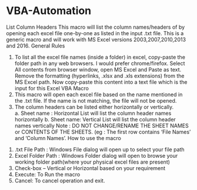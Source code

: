 # VBA-Automation
List Column Headers 
This macro will list the column names/headers of by opening each excel file one-by-one as listed in the input .txt file. This is a generic macro and will work with MS Excel versions 2003,2007,2010,2013 and 2016.
General Rules
1)	To list all the excel file names (inside a folder) in excel, copy-paste the folder path in any web browsers. I would prefer chrome/firefox. Select All contents from browser window, open MS Excel and Paste as text. Remove the formatting (hyperlinks, .xlsx and .xls extensions) from the MS Excel path. Now copy-paste this content into a text file which is the input for this Excel VBA Macro
2)	This macro will open each excel file based on the name mentioned in the .txt file. If the name is not matching, the file will not be opened.
3)	The column headers can be listed either horizontally or vertically.   
a.	Sheet name : Horizontal List will list the column header names horizontally
b.	Sheet name: Vertical List will list the column header names vertically
Note : DO NOT CHANGE/RENAME THE SHEET NAMES or CONTENTS OF THE SHEETS. (eg : The first row contains ‘File Names’ and ‘Column Names’.
How to use the macro
1.	.txt File Path : Windows File dialog will open up to select your file path
2.	Excel Folder Path : Windows Folder dialog will open to browse your working folder path(where your physical excel files are present)
3.	Check-box – Vertical or Horizontal based on your requirement
4.	Execute: To Run the macro
5.	Cancel: To cancel operation and exit.

 

